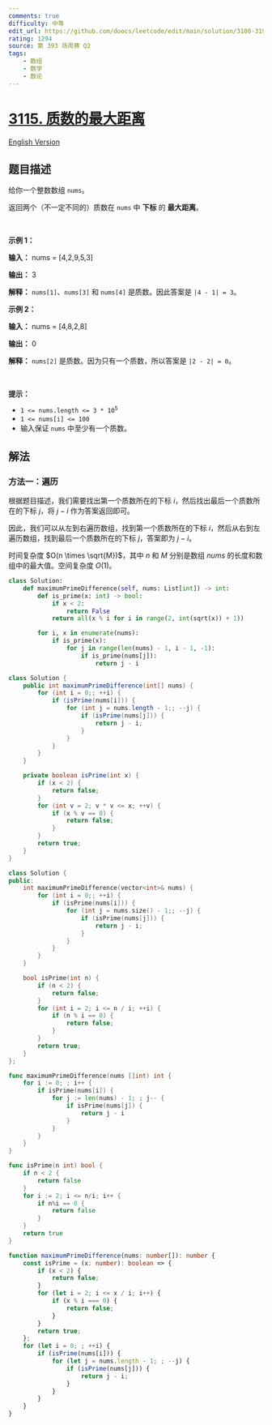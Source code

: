 ```yaml
---
comments: true
difficulty: 中等
edit_url: https://github.com/doocs/leetcode/edit/main/solution/3100-3199/3115.Maximum%20Prime%20Difference/README.md
rating: 1294
source: 第 393 场周赛 Q2
tags:
    - 数组
    - 数学
    - 数论
---
```


<!-- problem:start -->

# [3115. 质数的最大距离](https://leetcode.cn/problems/maximum-prime-difference)

[English Version](/solution/3100-3199/3115.Maximum%20Prime%20Difference/README_EN.md)

## 题目描述

<!-- description:start -->

<p>给你一个整数数组 <code>nums</code>。</p>

<p>返回两个（不一定不同的）质数在 <code>nums</code> 中&nbsp;<strong>下标</strong> 的 <strong>最大距离</strong>。</p>

<p>&nbsp;</p>

<p><strong class="example">示例 1：</strong></p>

<div class="example-block">
<p><strong>输入：</strong> <span class="example-io">nums = [4,2,9,5,3]</span></p>

<p><strong>输出：</strong> <span class="example-io">3</span></p>

<p><strong>解释：</strong> <code>nums[1]</code>、<code>nums[3]</code> 和 <code>nums[4]</code> 是质数。因此答案是 <code>|4 - 1| = 3</code>。</p>
</div>

<p><strong class="example">示例 2：</strong></p>

<div class="example-block">
<p><strong>输入：</strong> <span class="example-io">nums = [4,8,2,8]</span></p>

<p><strong>输出：</strong> <span class="example-io">0</span></p>

<p><strong>解释：</strong> <code>nums[2]</code> 是质数。因为只有一个质数，所以答案是 <code>|2 - 2| = 0</code>。</p>
</div>

<p>&nbsp;</p>

<p><strong>提示：</strong></p>

<ul>
	<li><code>1 &lt;= nums.length &lt;= 3 * 10<sup>5</sup></code></li>
	<li><code>1 &lt;= nums[i] &lt;= 100</code></li>
	<li>输入保证 <code>nums</code> 中至少有一个质数。</li>
</ul>

<!-- description:end -->

## 解法

<!-- solution:start -->

### 方法一：遍历

根据题目描述，我们需要找出第一个质数所在的下标 $i$，然后找出最后一个质数所在的下标 $j$，将 $j - i$ 作为答案返回即可。

因此，我们可以从左到右遍历数组，找到第一个质数所在的下标 $i$，然后从右到左遍历数组，找到最后一个质数所在的下标 $j$，答案即为 $j - i$。

时间复杂度 $O(n \times \sqrt{M})$，其中 $n$ 和 $M$ 分别是数组 $nums$ 的长度和数组中的最大值。空间复杂度 $O(1)$。

<!-- tabs:start -->

```python
class Solution:
    def maximumPrimeDifference(self, nums: List[int]) -> int:
        def is_prime(x: int) -> bool:
            if x < 2:
                return False
            return all(x % i for i in range(2, int(sqrt(x)) + 1))

        for i, x in enumerate(nums):
            if is_prime(x):
                for j in range(len(nums) - 1, i - 1, -1):
                    if is_prime(nums[j]):
                        return j - i
```

```java
class Solution {
    public int maximumPrimeDifference(int[] nums) {
        for (int i = 0;; ++i) {
            if (isPrime(nums[i])) {
                for (int j = nums.length - 1;; --j) {
                    if (isPrime(nums[j])) {
                        return j - i;
                    }
                }
            }
        }
    }

    private boolean isPrime(int x) {
        if (x < 2) {
            return false;
        }
        for (int v = 2; v * v <= x; ++v) {
            if (x % v == 0) {
                return false;
            }
        }
        return true;
    }
}
```

```cpp
class Solution {
public:
    int maximumPrimeDifference(vector<int>& nums) {
        for (int i = 0;; ++i) {
            if (isPrime(nums[i])) {
                for (int j = nums.size() - 1;; --j) {
                    if (isPrime(nums[j])) {
                        return j - i;
                    }
                }
            }
        }
    }

    bool isPrime(int n) {
        if (n < 2) {
            return false;
        }
        for (int i = 2; i <= n / i; ++i) {
            if (n % i == 0) {
                return false;
            }
        }
        return true;
    }
};
```

```go
func maximumPrimeDifference(nums []int) int {
	for i := 0; ; i++ {
		if isPrime(nums[i]) {
			for j := len(nums) - 1; ; j-- {
				if isPrime(nums[j]) {
					return j - i
				}
			}
		}
	}
}

func isPrime(n int) bool {
	if n < 2 {
		return false
	}
	for i := 2; i <= n/i; i++ {
		if n%i == 0 {
			return false
		}
	}
	return true
}
```

```ts
function maximumPrimeDifference(nums: number[]): number {
    const isPrime = (x: number): boolean => {
        if (x < 2) {
            return false;
        }
        for (let i = 2; i <= x / i; i++) {
            if (x % i === 0) {
                return false;
            }
        }
        return true;
    };
    for (let i = 0; ; ++i) {
        if (isPrime(nums[i])) {
            for (let j = nums.length - 1; ; --j) {
                if (isPrime(nums[j])) {
                    return j - i;
                }
            }
        }
    }
}
```

<!-- tabs:end -->

<!-- solution:end -->

<!-- problem:end -->
